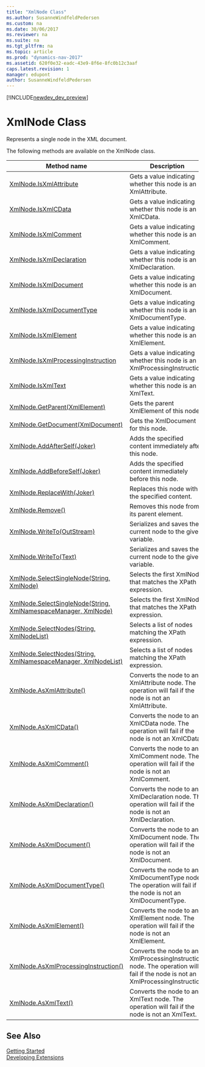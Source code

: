 ```yaml
---
title: "XmlNode Class"
ms.author: SusanneWindfeldPedersen
ms.custom: na
ms.date: 30/06/2017
ms.reviewer: na
ms.suite: na
ms.tgt_pltfrm: na
ms.topic: article
ms.prod: "dynamics-nav-2017"
ms.assetid: 620f0e32-eadc-43e9-8f6e-8fc0b12c3aaf
caps.latest.revision: 1
manager: edupont
author: SusanneWindfeldPedersen
---
```


[!INCLUDE[newdev_dev_preview](../includes/newdev_dev_preview.md)]

# XmlNode Class
Represents a single node in the XML document.

The following methods are available on the XmlNode class.  
  
|Method name|Description|  
|-----------|-----------|  
|[XmlNode.IsXmlAttribute](xmlnode-isxmlattribute-property.md)|Gets a value indicating whether this node is an XmlAttribute.|  
|[XmlNode.IsXmlCData](xmlnode-isxmlcdata-property.md)|Gets a value indicating whether this node is an XmlCData.|  
|[XmlNode.IsXmlComment](xmlnode-isxmlcomment-property.md)|Gets a value indicating whether this node is an XmlComment.|  
|[XmlNode.IsXmlDeclaration](xmlnode-isxmldeclaration-property.md)|Gets a value indicating whether this node is an XmlDeclaration.|  
|[XmlNode.IsXmlDocument](xmlnode-isxmldocument-property.md)|Gets a value indicating whether this node is an XmlDocument.|  
|[XmlNode.IsXmlDocumentType](xmlnode-isxmldocumenttype-property.md)|Gets a value indicating whether this node is an XmlDocumentType.|  
|[XmlNode.IsXmlElement](xmlnode-isxmlelement-property.md)|Gets a value indicating whether this node is an XmlElement.|  
|[XmlNode.IsXmlProcessingInstruction](xmlnode-isxmlprocessinginstruction-property.md)|Gets a value indicating whether this node is an XmlProcessingInstruction.|  
|[XmlNode.IsXmlText](xmlnode-isxmltext-property.md)|Gets a value indicating whether this node is an XmlText.|  
|[XmlNode.GetParent(XmlElement)](xmlnode-getparent-method.md)|Gets the parent XmlElement of this node.|  
|[XmlNode.GetDocument(XmlDocument)](xmlnode-getdocument-method.md)|Gets the XmlDocument for this node.|  
|[XmlNode.AddAfterSelf(Joker)](xmlnode-addafterself-method.md)|Adds the specified content immediately after this node.|  
|[XmlNode.AddBeforeSelf(Joker)](xmlnode-addbeforeself-method.md)|Adds the specified content immediately before this node.|  
|[XmlNode.ReplaceWith(Joker)](xmlnode-replacewith-method.md)|Replaces this node with the specified content.|  
|[XmlNode.Remove()](xmlnode-remove-method.md)|Removes this node from its parent element.|  
|[XmlNode.WriteTo(OutStream)](xmlnode-writeto-outstream-method.md)|Serializes and saves the current node to the given variable.|  
|[XmlNode.WriteTo(Text)](xmlnode-writeto-text-method.md)|Serializes and saves the current node to the given variable.|  
|[XmlNode.SelectSingleNode(String, XmlNode)](xmlnode-selectsinglenode-xpath-node-method.md)|Selects the first XmlNode that matches the XPath expression.|  
|[XmlNode.SelectSingleNode(String, XmlNamespaceManager, XmlNode)](xmlnode-selectsinglenode-xpath-namespacemanager-node-method.md)|Selects the first XmlNode that matches the XPath expression.|  
|[XmlNode.SelectNodes(String, XmlNodeList)](xmlnode-selectnodes-xpath-nodelist-method.md)|Selects a list of nodes matching the XPath expression.|  
|[XmlNode.SelectNodes(String, XmlNamespaceManager, XmlNodeList)](xmlnode-selectnodes-xpath-namespacemanager-nodelist-method.md)|Selects a list of nodes matching the XPath expression.|  
|[XmlNode.AsXmlAttribute()](xmlnode-asxmlattribute-method.md)|Converts the node to an XmlAttribute node. The operation will fail if the node is not an XmlAttribute.|  
|[XmlNode.AsXmlCData()](xmlnode-asxmlcdata-method.md)|Converts the node to an XmlCData node. The operation will fail if the node is not an XmlCData.|  
|[XmlNode.AsXmlComment()](xmlnode-asxmlcomment-method.md)|Converts the node to an XmlComment node. The operation will fail if the node is not an XmlComment.|  
|[XmlNode.AsXmlDeclaration()](xmlnode-asxmldeclaration-method.md)|Converts the node to an XmlDeclaration node. The operation will fail if the node is not an XmlDeclaration.|  
|[XmlNode.AsXmlDocument()](xmlnode-asxmldocument-method.md)|Converts the node to an XmlDocument node. The operation will fail if the node is not an XmlDocument.|  
|[XmlNode.AsXmlDocumentType()](xmlnode-asxmldocumenttype-method.md)|Converts the node to an XmlDocumentType node. The operation will fail if the node is not an XmlDocumentType.|  
|[XmlNode.AsXmlElement()](xmlnode-asxmlelement-method.md)|Converts the node to an XmlElement node. The operation will fail if the node is not an XmlElement.|  
|[XmlNode.AsXmlProcessingInstruction()](xmlnode-asxmlprocessinginstruction-method.md)|Converts the node to an XmlProcessingInstruction node. The operation will fail if the node is not an XmlProcessingInstruction.|  
|[XmlNode.AsXmlText()](xmlnode-asxmltext-method.md)|Converts the node to an XmlText node. The operation will fail if the node is not an XmlText.|  
## See Also
[Getting Started](../devenv-get-started.md)  
[Developing Extensions](../devenv-dev-overview.md)  
